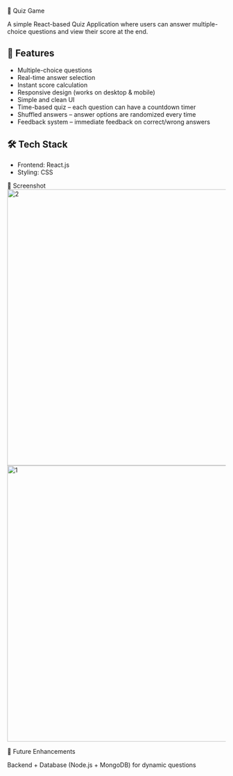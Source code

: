  🎯 Quiz Game

A simple React-based Quiz Application where users can answer multiple-choice questions and view their score at the end.  

## 🚀 Features
- Multiple-choice questions  
- Real-time answer selection  
- Instant score calculation  
- Responsive design (works on desktop & mobile)  
- Simple and clean UI  
- Time-based quiz – each question can have a countdown timer  
- Shuffled answers – answer options are randomized every time  
- Feedback system – immediate feedback on correct/wrong answers  

## 🛠️ Tech Stack
- Frontend: React.js  
- Styling: CSS

📸 Screenshot
<img width="1303" height="636" alt="2" src="https://github.com/user-attachments/assets/03b8a169-000c-4a33-bbdc-69360e8edc4e" />
<img width="1303" height="636" alt="1" src="https://github.com/user-attachments/assets/fcd7f5ad-0326-4f93-9e43-4545de08dd59" />



🔮 Future Enhancements

Backend + Database (Node.js + MongoDB) for dynamic questions
